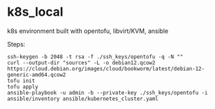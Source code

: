 # k8s_local
k8s environment built with opentofu, libvirt/KVM, ansible

Steps:

```
ssh-keygen -b 2048 -t rsa -f ./ssh_keys/opentofu -q -N ""
curl --output-dir "sources" -L -o debian12.qcow2 https://cloud.debian.org/images/cloud/bookworm/latest/debian-12-generic-amd64.qcow2
tofu init
tofu apply
ansible-playbook -u admin -b --private-key ./ssh_keys/opentofu -i ansible/inventory ansible/kubernetes_cluster.yaml
```
